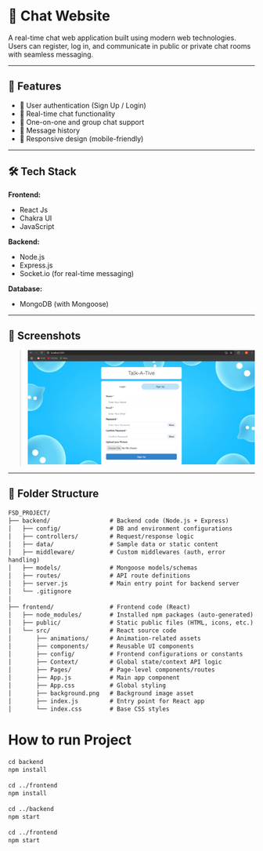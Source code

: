 # 💬 Chat Website

A real-time chat web application built using modern web technologies. Users can register, log in, and communicate in public or private chat rooms with seamless messaging.

---

## 🚀 Features

- 🔐 User authentication (Sign Up / Login)
- 💬 Real-time chat functionality
- 👥 One-on-one and group chat support
- 🧾 Message history
- 📱 Responsive design (mobile-friendly)

---

## 🛠 Tech Stack

**Frontend:**

- React Js
- Chakra UI
- JavaScript

**Backend:**

- Node.js
- Express.js
- Socket.io (for real-time messaging)

**Database:**

- MongoDB (with Mongoose)

---

## 📸 Screenshots

> ![Sign Up Preview](frontend/src/assets/Signup.png)

---

## 📁 Folder Structure

```
FSD_PROJECT/
├── backend/                 # Backend code (Node.js + Express)
│   ├── config/              # DB and environment configurations
│   ├── controllers/         # Request/response logic
│   ├── data/                # Sample data or static content
│   ├── middleware/          # Custom middlewares (auth, error handling)
│   ├── models/              # Mongoose models/schemas
│   ├── routes/              # API route definitions
│   ├── server.js            # Main entry point for backend server
│   └── .gitignore
│
├── frontend/                # Frontend code (React)
│   ├── node_modules/        # Installed npm packages (auto-generated)
│   ├── public/              # Static public files (HTML, icons, etc.)
│   └── src/                 # React source code
│       ├── animations/      # Animation-related assets
│       ├── components/      # Reusable UI components
│       ├── config/          # Frontend configurations or constants
│       ├── Context/         # Global state/context API logic
│       ├── Pages/           # Page-level components/routes
│       ├── App.js           # Main app component
│       ├── App.css          # Global styling
│       ├── background.png   # Background image asset
│       ├── index.js         # Entry point for React app
│       └── index.css        # Base CSS styles
```

# How to run Project

```
cd backend
npm install

cd ../frontend
npm install

cd ../backend
npm start

cd ../frontend
npm start
```
